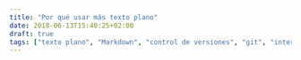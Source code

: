 ```yaml
---
title: "Por qué usar más texto plano"
date: 2018-06-13T15:40:25+02:00
draft: true
tags: ["texto plano", "Markdown", "control de versiones", "git", "interoperabilidad"]
---
```


